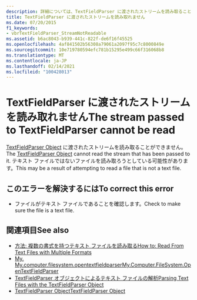 ```yaml
---
description: 詳細については、TextFieldParser に渡されたストリームを読み取ることができません
title: TextFieldParser に渡されたストリームを読み取れません
ms.date: 07/20/2015
f1_keywords:
- vbrTextFieldParser_StreamNotReadable
ms.assetid: b6ac8043-b939-441c-822f-de6f16f45525
ms.openlocfilehash: 4af841502b56308a79061a2097f95c7c8000849e
ms.sourcegitcommit: 10e719780594efc781b15295e499c66f316068b8
ms.translationtype: MT
ms.contentlocale: ja-JP
ms.lasthandoff: 02/14/2021
ms.locfileid: "100428013"
---
```

# <a name="the-stream-passed-to-textfieldparser-cannot-be-read"></a><span data-ttu-id="3ff87-103">TextFieldParser に渡されたストリームを読み取れません</span><span class="sxs-lookup"><span data-stu-id="3ff87-103">The stream passed to TextFieldParser cannot be read</span></span>

<span data-ttu-id="3ff87-104">[TextFieldParser Object](../language-reference/objects/textfieldparser-object.md) に渡されたストリームを読み取ることができません。</span><span class="sxs-lookup"><span data-stu-id="3ff87-104">The [TextFieldParser Object](../language-reference/objects/textfieldparser-object.md) cannot read the stream that has been passed to it.</span></span> <span data-ttu-id="3ff87-105">テキスト ファイルではないファイルを読み取ろうとしている可能性があります。</span><span class="sxs-lookup"><span data-stu-id="3ff87-105">This may be a result of attempting to read a file that is not a text file.</span></span>  
  
## <a name="to-correct-this-error"></a><span data-ttu-id="3ff87-106">このエラーを解決するには</span><span class="sxs-lookup"><span data-stu-id="3ff87-106">To correct this error</span></span>  
  
- <span data-ttu-id="3ff87-107">ファイルがテキスト ファイルであることを確認します。</span><span class="sxs-lookup"><span data-stu-id="3ff87-107">Check to make sure the file is a text file.</span></span>  
  
## <a name="see-also"></a><span data-ttu-id="3ff87-108">関連項目</span><span class="sxs-lookup"><span data-stu-id="3ff87-108">See also</span></span>

- [<span data-ttu-id="3ff87-109">方法: 複数の書式を持つテキスト ファイルを読み取る</span><span class="sxs-lookup"><span data-stu-id="3ff87-109">How to: Read From Text Files with Multiple Formats</span></span>](../developing-apps/programming/drives-directories-files/how-to-read-from-text-files-with-multiple-formats.md)
- [<span data-ttu-id="3ff87-110">My. My.computer.filesystem.opentextfieldparser</span><span class="sxs-lookup"><span data-stu-id="3ff87-110">My.Computer.FileSystem.OpenTextFieldParser</span></span>](xref:Microsoft.VisualBasic.FileIO.FileSystem.OpenTextFieldParser%2A)
- [<span data-ttu-id="3ff87-111">TextFieldParser オブジェクトによるテキスト ファイルの解析</span><span class="sxs-lookup"><span data-stu-id="3ff87-111">Parsing Text Files with the TextFieldParser Object</span></span>](../developing-apps/programming/drives-directories-files/parsing-text-files-with-the-textfieldparser-object.md)
- [<span data-ttu-id="3ff87-112">TextFieldParser Object</span><span class="sxs-lookup"><span data-stu-id="3ff87-112">TextFieldParser Object</span></span>](../language-reference/objects/textfieldparser-object.md)
